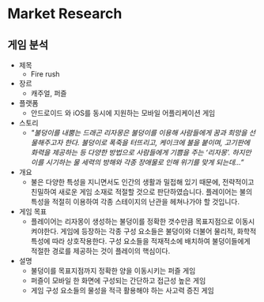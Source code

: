 # Market Research

## 게임 분석
* 제목
  * Fire rush
* 장르
  * 캐주얼, 퍼즐
* 플랫폼
  * 안드로이드 와 iOS를 동시에 지원하는 모바일 어플리케이션 게임
* 스토리
  * _"불덩이를 내뿜는 드래곤 리자몽은 불덩이를 이용해 사람들에게 꿈과 희망을 선물해주고자 한다. 불덩이로 폭죽을 터뜨리고, 케이크에 불을 붙이며, 고기판에 화력을 제공하는 등 다양한 방법으로 사람들에게 기쁨을 주는 ‘리자몽’. 하지만 이를 시기하는 물 세력의 방해와 각종 장애물로 인해 위기를 맞게 되는데…”_
* 개요
  * 불은 다양한 특성을 지니면서도 인간의 생활과 밀접해 있기 때문에, 전략적이고 친밀하여 새로운 게임 소재로 적절할 것으로 판단하였습니다. 플레이어는 불의 특성을 적절히 이용하여 각종 스테이지의 난관을 헤쳐나가야 할 것입니다.
* 게임 목표
  * 플레이어는 리자몽이 생성하는 불덩이를 정확한 갯수만큼 목표지점으로 이동시켜야한다. 게임에 등장하는 각종 구성 요소들은 불덩이와 더불어 물리적, 화학적 특성에 따라 상호작용한다. 구성 요소들을 적재적소에 배치하여 불덩이들에게 적절한 경로를 제공하는 것이 플레이의 핵심이다. 
* 설명 
  * 불덩이를 목표지점까지 정확한 양을 이동시키는 퍼즐 게임
  * 퍼즐이 모바일 한 화면에 구성되는 간단하고 접근성 높은 게임
  * 게임 구성 요소들의 물성을 적극 활용해야 하는 사고력 증진 게임
 

